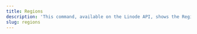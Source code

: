 ```yaml
---
title: Regions
description: 'This command, available on the Linode API, shows the Regions available for Linode services. Not all services are guaranteed to be available in all Regions.'
slug: regions
---
```


